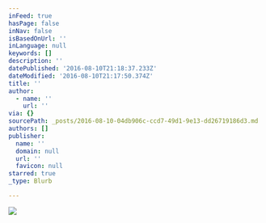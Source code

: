 ```yaml
---
inFeed: true
hasPage: false
inNav: false
isBasedOnUrl: ''
inLanguage: null
keywords: []
description: ''
datePublished: '2016-08-10T21:18:37.233Z'
dateModified: '2016-08-10T21:17:50.374Z'
title: ''
author:
  - name: ''
    url: ''
via: {}
sourcePath: _posts/2016-08-10-04db906c-ccd7-49d1-9e13-dd26719186d3.md
authors: []
publisher:
  name: ''
  domain: null
  url: ''
  favicon: null
starred: true
_type: Blurb

---
```

![](https://the-grid-user-content.s3-us-west-2.amazonaws.com/fb7159ab-bdd5-43ab-8466-ea7b3ef965f0.jpg)